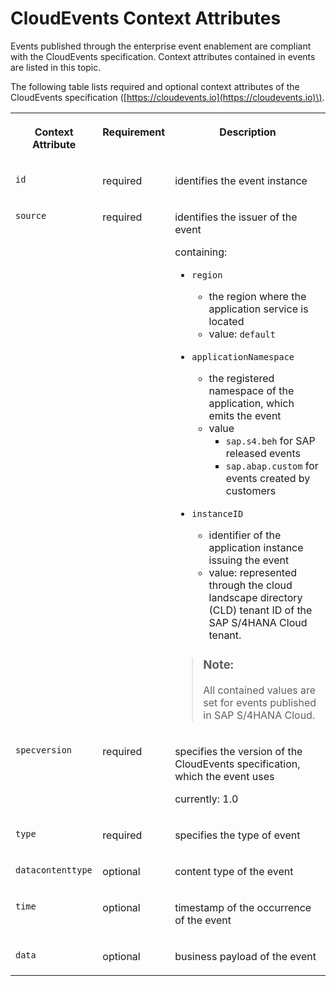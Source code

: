 <!-- loio823ed3ef605640d6a08192d1b5e7ae11 -->

# CloudEvents Context Attributes

Events published through the enterprise event enablement are compliant with the CloudEvents specification. Context attributes contained in events are listed in this topic.



The following table lists required and optional context attributes of the CloudEvents specification \([https://cloudevents.io](https://cloudevents.io)\).


<table>
<tr>
<th valign="top">

Context Attribute

</th>
<th valign="top">

Requirement

</th>
<th valign="top">

Description

</th>
</tr>
<tr>
<td valign="top">

`id`

</td>
<td valign="top">

required

</td>
<td valign="top">

identifies the event instance

</td>
</tr>
<tr>
<td valign="top">

`source`

</td>
<td valign="top">

required

</td>
<td valign="top">

identifies the issuer of the event

containing:

-   `region` 
    -   the region where the application service is located
    -   value: `default`

-   `applicationNamespace` 
    -   the registered namespace of the application, which emits the event
    -   value
        -   `sap.s4.beh` for SAP released events
        -   `sap.abap.custom` for events created by customers


-   `instanceID` 
    -   identifier of the application instance issuing the event
    -   value: represented through the cloud landscape directory \(CLD\) tenant ID of the SAP S/4HANA Cloud tenant.


> ### Note:  
> All contained values are set for events published in SAP S/4HANA Cloud.



</td>
</tr>
<tr>
<td valign="top">

`specversion`

</td>
<td valign="top">

required

</td>
<td valign="top">

specifies the version of the CloudEvents specification, which the event uses

currently: 1.0

</td>
</tr>
<tr>
<td valign="top">

`type`

</td>
<td valign="top">

required

</td>
<td valign="top">

specifies the type of event

</td>
</tr>
<tr>
<td valign="top">

`datacontenttype`

</td>
<td valign="top">

optional

</td>
<td valign="top">

content type of the event

</td>
</tr>
<tr>
<td valign="top">

`time`

</td>
<td valign="top">

optional

</td>
<td valign="top">

timestamp of the occurrence of the event

</td>
</tr>
<tr>
<td valign="top">

`data`

</td>
<td valign="top">

optional

</td>
<td valign="top">

business payload of the event

</td>
</tr>
</table>

